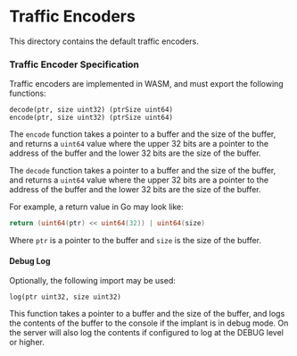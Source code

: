 # Traffic Encoders

This directory contains the default traffic encoders.

### Traffic Encoder Specification

Traffic encoders are implemented in WASM, and must export the following functions:

```
decode(ptr, size uint32) (ptrSize uint64)
encode(ptr, size uint32) (ptrSize uint64)
```

The `encode` function takes a pointer to a buffer and the size of the buffer, and returns a `uint64` value where the upper 32 bits are a pointer to the address of the buffer and the lower 32 bits are the size of the buffer.

The `decode` function takes a pointer to a buffer and the size of the buffer, and returns a `uint64` value where the upper 32 bits are a pointer to the address of the buffer and the lower 32 bits are the size of the buffer.

For example, a return value in Go may look like:

```go
return (uint64(ptr) << uint64(32)) | uint64(size)
```

Where `ptr` is a pointer to the buffer and `size` is the size of the buffer.

#### Debug Log

Optionally, the following import may be used:

```
log(ptr uint32, size uint32)
```

This function takes a pointer to a buffer and the size of the buffer, and logs the contents of the buffer to the console if the implant is in debug mode. On the server will also log the contents if configured to log at the DEBUG level or higher.
